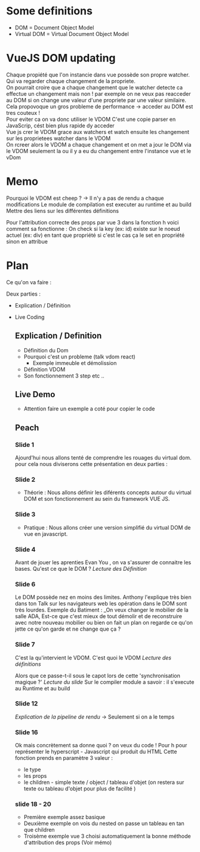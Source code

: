 # Some definitions

- DOM = Document Object Model
- Virtual DOM = Virtual Document Object Model

# VueJS DOM updating

Chaque propiété que l'on instancie dans vue possède son propre watcher. Qui va regarder chaque changement de la propriete.  
On pourrait croire que a chaque changement que le watcher detecte ca effectue un changement mais non ! par exemple on ne veux pas reacceder au DOM si on change une valeur d'une propriete par une valeur similaire.  
Cela propovoque un gros probleme de performance -> acceder au DOM est tres couteux !  
Pour eviter ca on va donc utiliser le VDOM
C'est une copie parser en JavaScrip, cést bien plus rapide dy acceder  
Vue js crer le VDOM grace aux watchers et watch ensuite les changement sur les proprietees watcher dans le VDOM  
On rcreer alors le VDOM a chaque changement et on met a jour le DOM via le VDOM seulement la ou il y a eu du changement entre l'instance vue et le vDom

# Memo

Pourquoi le VDOM est cheep ? -> Il n'y a pas de rendu a chaque modifications
Le module de compilation est executer au runtime et au build
Mettre des liens sur les différentes définitions

Pour l'attribution correcte des props par vue 3 dans la fonction h voici comment sa fonctionne :
On check si la key (ex: id) existe sur le noeud actuel (ex: div) en tant que propriété si c'est le cas ça le set en propriété sinon en attribue

# Plan

Ce qu'on va faire :

Deux parties :

- Explication / Définition
- Live Coding

  ## Explication / Definition

  - Définition du Dom
  - Pourquoi c'est un probleme (talk vdom react)
    - Exemple immeuble et démolission
  - Définition VDOM
  - Son fonctionnement 3 step etc ..

  ## Live Demo

  - Attention faire un exemple a coté pour copier le code

  ## Peach

  ### Slide 1

  Ajourd'hui nous allons tenté de comprendre les rouages du virtual dom.
  pour cela nous diviserons cette présentation en deux parties :

  ### Slide 2

  - Théorie :
    Nous allons définir les diférents concepts autour du virtual DOM et son fonctionnement au sein du framework VUE JS.

  ### Slide 3

  - Pratique :
    Nous allons créer une version simplifié du virtual DOM de vue en javascript.

  ### Slide 4

  Avant de jouer les aprenties Evan You , on va s'assurer de connaitre les bases.
  Qu'est ce que le DOM ?
  _Lecture des Définition_

  ### Slide 6

  Le DOM possède nez en moins des limites. Anthony l'explique très bien dans ton Talk sur les navigateurs web les opération dans le DOM sont très lourdes.
  Exemple du Batiment :
  \_On veux changer le mobilier de la salle ADA, Est-ce que c'est mieux de tout démolir et de reconstruire avec notre nouveau mobilier ou bien on fait un plan on regarde ce qu'on jette ce qu'on garde et ne change que ça ?

  ### Slide 7

  C'est la qu'intervient le VDOM.
  C'est quoi le VDOM
  _Lecture des définitions_

  Alors que ce passe-t-il sous le capot lors de cette 'synchronisation magique ?'
  _Lecture du slide_
  Sur le compiler module a savoir : il s'execute au Runtime et au build

  ### Slide 12

  _Explication de la pipeline de rendu_ -> Seulement si on a le temps

  ### Slide 16

  Ok mais concrètement sa donne quoi ? on veux du code !
  Pour h pour représenter le hyperscript - Javascript qui produit du HTML
  Cette fonction prends en paramètre 3 valeur :

  - le type
  - les props
  - le children - simple texte / object / tableau d'objet (on restera sur texte ou tableau d'objet pour plus de facilité )

  ### slide 18 - 20

  - Première exemple assez basique
  - Deuxième exemple on vois du nested on passe un tableau en tan que children
  - Troisème exemple vue 3 choisi automatiquement la bonne méthode d'attribution des props (Voir mémo)
